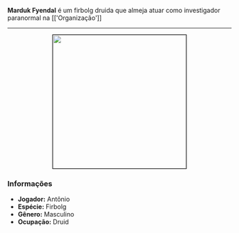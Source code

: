 **Marduk Fyendal** é um firbolg druida que almeja atuar como investigador paranormal na [['Organização']]

---

<div style="text-align: center;">
<img src="https://i.imgur.com/I98vj5W.png" width="300" style="border: 1px solid black;">
</div>

### Informações

- **Jogador:** Antônio
- **Espécie:** Firbolg
- **Gênero:** Masculino
- **Ocupação:** Druid